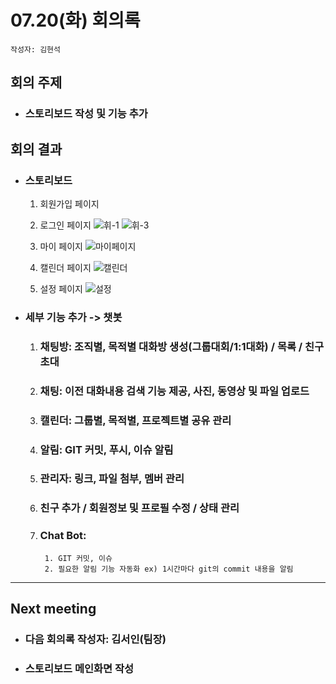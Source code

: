 
# 07.20(화) 회의록
```
작성자: 김현석
```
##  회의 주제
* ### 스토리보드 작성 및 기능 추가
##  회의 결과
* ### 스토리보드
  1) 회원가입 페이지

  2) 로그인 페이지
  ![휘-1](https://user-images.githubusercontent.com/56028592/179929404-55e96176-c058-407c-9783-6a499bc95d36.PNG)
  ![휘-3](https://user-images.githubusercontent.com/56028592/179929422-80b2154e-b942-40ca-8ef9-572eb613df1a.PNG)
  3) 마이 페이지
  ![마이페이지](https://user-images.githubusercontent.com/56028592/179933254-61071640-ea15-468e-be25-e82c0d40bd7e.png)
  4) 캘린더 페이지
  ![캘린더](https://user-images.githubusercontent.com/56028592/179928869-59a1c677-d895-44ad-8fe6-4759d998fffb.png)
  5) 설정 페이지
  ![설정](https://user-images.githubusercontent.com/56028592/179933140-7f06cd71-9f56-4f7b-a3dd-922c37c00a32.PNG)

* ### 세부 기능 추가 -> 챗봇
  1) ###  채팅방: 조직별, 목적별 대화방 생성(그룹대회/1:1대화) / 목록 / 친구초대
  2) ###  채팅: 이전 대화내용 검색 기능 제공, 사진, 동영상 및 파일 업로드
  3) ###  캘린더: 그룹별, 목적별, 프로젝트별 공유 관리
  4) ###  알림: GIT 커밋, 푸시, 이슈 알림
  5) ###  관리자: 링크, 파일 첨부, 멤버 관리
  6) ###  친구 추가 / 회원정보 및 프로필 수정 / 상태 관리
  7) ###  Chat Bot: 
          1. GIT 커밋, 이슈
          2. 필요한 알림 기능 자동화 ex) 1시간마다 git의 commit 내용을 알림
 ---
 ## Next meeting
 * ### 다음 회의록 작성자: 김서인(팀장)
 * ### 스토리보드 메인화면 작성
